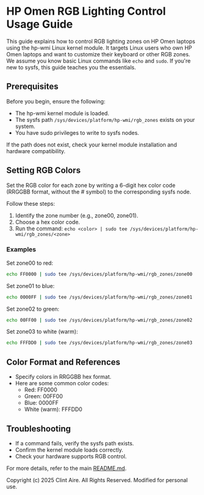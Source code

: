 # HP Omen RGB Lighting Control Usage Guide

This guide explains how to control RGB lighting zones on HP Omen laptops using the hp-wmi Linux kernel module. It targets Linux users who own HP Omen laptops and want to customize their keyboard or other RGB zones. We assume you know basic Linux commands like `echo` and `sudo`. If you're new to sysfs, this guide teaches you the essentials.

## Prerequisites

Before you begin, ensure the following:

- The hp-wmi kernel module is loaded.
- The sysfs path `/sys/devices/platform/hp-wmi/rgb_zones` exists on your system.
- You have sudo privileges to write to sysfs nodes.

If the path does not exist, check your kernel module installation and hardware compatibility.

## Setting RGB Colors

Set the RGB color for each zone by writing a 6-digit hex color code (RRGGBB format, without the # symbol) to the corresponding sysfs node.

Follow these steps:

1. Identify the zone number (e.g., zone00, zone01).
2. Choose a hex color code.
3. Run the command: `echo <color> | sudo tee /sys/devices/platform/hp-wmi/rgb_zones/<zone>`

### Examples

Set zone00 to red:

```bash
echo FF0000 | sudo tee /sys/devices/platform/hp-wmi/rgb_zones/zone00
```

Set zone01 to blue:

```bash
echo 0000FF | sudo tee /sys/devices/platform/hp-wmi/rgb_zones/zone01
```

Set zone02 to green:

```bash
echo 00FF00 | sudo tee /sys/devices/platform/hp-wmi/rgb_zones/zone02
```

Set zone03 to white (warm):

```bash
echo FFFDD0 | sudo tee /sys/devices/platform/hp-wmi/rgb_zones/zone03
```

## Color Format and References

- Specify colors in RRGGBB hex format.
- Here are some common color codes:
  - Red: FF0000
  - Green: 00FF00
  - Blue: 0000FF
  - White (warm): FFFDD0

## Troubleshooting

- If a command fails, verify the sysfs path exists.
- Confirm the kernel module loads correctly.
- Check your hardware supports RGB control.

For more details, refer to the main [README.md](README.md).

Copyright (c) 2025 Clint Aire. All Rights Reserved.
Modified for personal use.
